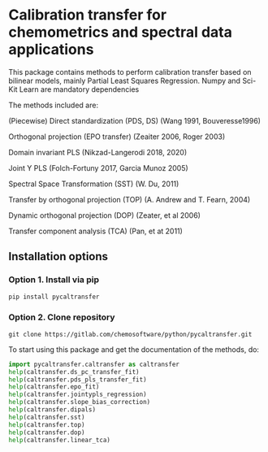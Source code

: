 # Calibration transfer for chemometrics and spectral data applications

This package contains methods to perform calibration transfer based on bilinear models, mainly Partial Least Squares Regression.
Numpy and Sci-Kit Learn are mandatory dependencies

The methods included are:

(Piecewise) Direct standardization (PDS, DS) (Wang 1991, Bouveresse1996)

Orthogonal projection (EPO transfer) (Zeaiter 2006, Roger 2003)

Domain invariant PLS (Nikzad-Langerodi 2018, 2020)

Joint Y PLS (Folch-Fortuny 2017, Garcia Munoz 2005)

Spectral Space Transformation (SST) (W. Du, 2011)

Transfer by orthogonal projection (TOP) (A. Andrew and T. Fearn, 2004)

Dynamic orthogonal projection (DOP) (Zeater, et al 2006)

Transfer component analysis (TCA) (Pan, et at 2011)


## Installation options

### Option 1. Install via pip

```python
pip install pycaltransfer
```

### Option 2. Clone repository

```git
git clone https://gitlab.com/chemosoftware/python/pycaltransfer.git
```

To start using this package and get the documentation of the methods, do:

```python
import pycaltransfer.caltransfer as caltransfer
help(caltransfer.ds_pc_transfer_fit)
help(caltransfer.pds_pls_transfer_fit)
help(caltransfer.epo_fit)
help(caltransfer.jointypls_regression)
help(caltransfer.slope_bias_correction)
help(caltransfer.dipals)
help(caltransfer.sst)
help(caltransfer.top)
help(caltransfer.dop)
help(caltransfer.linear_tca)
```
